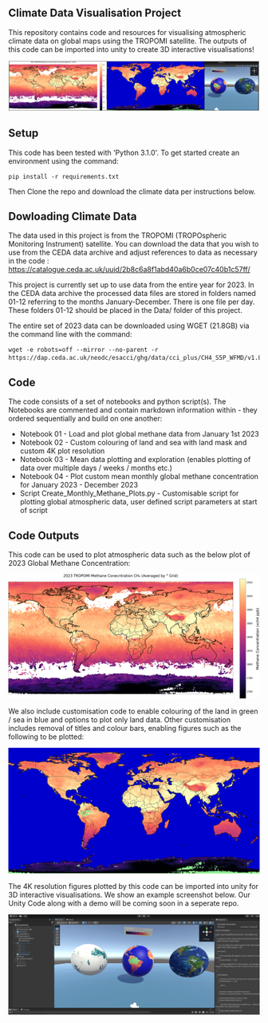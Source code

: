 ## Climate Data Visualisation Project
This repository contains code and resources for visualising atmospheric climate data on global maps using the TROPOMI satellite.
The outputs of this code can be imported into unity to create 3D interactive visualisations!


![Summary Figure](Figures/Example_Figures/summary_example_fig.png)

## Setup
This code has been tested with 'Python 3.1.0'. 
To get started create an environment using the command:
```
pip install -r requirements.txt
```
Then Clone the repo and download the climate data per instructions below.

## Dowloading Climate Data 
The data used in this project is from the TROPOMI (TROPOspheric Monitoring Instrument) satellite. 
You can download the data that you wish to use from the CEDA data archive and adjust references to data as necessary in the code :  https://catalogue.ceda.ac.uk/uuid/2b8c6a8f1abd40a6b0ce07c40b1c57ff/ 

This project is currently set up to use data from the entire year for 2023.
In the CEDA data archive the processed data files are stored in folders named 01-12 referring to the months January-December. 
There is one file per day. 
These folders 01-12 should be placed in the Data/ folder of this project. 

The entire set of 2023 data can be downloaded using WGET (21.8GB) via the command line with the command: 
```
wget -e robots=off --mirror --no-parent -r https://dap.ceda.ac.uk/neodc/esacci/ghg/data/cci_plus/CH4_S5P_WFMD/v1.8_extended_june2024/2023/ 
```
## Code  
The code consists of a set of notebooks and python script(s). 
The Notebooks are commented and contain markdown information within - they ordered sequentially and build on one another: 

- Notebook 01 - Load and plot global methane data from January 1st 2023
- Notebook 02 - Custom colouring of land and sea with land mask and custom 4K plot resolution
- Notebook 03 - Mean data plotting and exploration (enables plotting of data over multiple days / weeks / months etc.)
- Notebook 04 - Plot custom mean monthly global methane concentration for January 2023 - December 2023
- Script Create_Monthly_Methane_Plots.py - Customisable script for plotting global atmospheric data, user defined script parameters at start of script


## Code  Outputs

 This code can be used to plot atmospheric data such as the below plot of 2023 Global Methane Concentration: 

![Global Methane Plot](Figures/Example_Figures/2023_xch4.png)

 We also include customisation code to enable colouring of the land in green / sea in blue and options to plot only land data. 
 Other customisation includes removal of titles and colour bars, enabling figures such as the following to be plotted: 

![Global Methane Plot Custom Sea No Title](Figures/Example_Figures/2023_land_sea_coloured_no_colour_bar_xch4.png)

The 4K resolution figures plotted by this code can be imported into unity for 3D interactive visualisations. We show an example screenshot below. 
Our Unity Code along with a demo will be coming soon in a seperate repo. 

![Unity Project Example SC](Figures/Example_Figures/Unity_Project_Example_SC.png)

